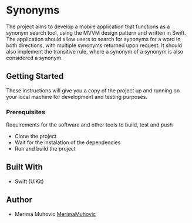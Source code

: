 # Synonyms

The project aims to develop a mobile application that functions as a synonym search tool, using the MVVM design pattern and written in Swift. The application should allow users to search for synonyms for a word in both directions, with multiple synonyms returned upon request. It should also implement the transitive rule, where a synonym of a synonym is also considered a synonym. 

## Getting Started

These instructions will give you a copy of the project up and running on
your local machine for development and testing purposes.

### Prerequisites

Requirements for the software and other tools to build, test and push 
- Clone the project
- Wait for the instalation of the dependencies
- Run and build the project

## Built With

  -  Swift (UiKit)
 
## Author

  - Merima Muhovic 
    [MerimaMuhovic](https://github.com/MerimaMuhovic)
